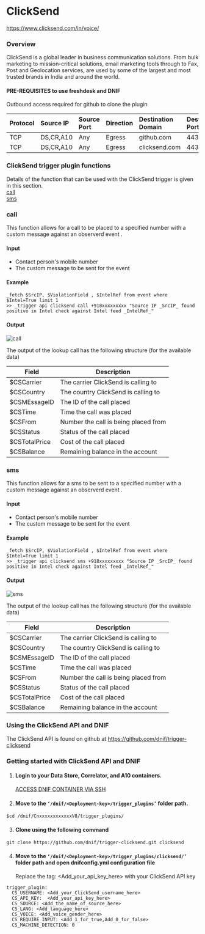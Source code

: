 # ClickSend
https://www.clicksend.com/in/voice/

### Overview
ClickSend is a global leader in business communication solutions.
From bulk marketing to mission-critical solutions, email marketing tools through to Fax, Post and Geolocation services, are used by some of the largest and most trusted brands in India and around the world.  

#### PRE-REQUISITES to use freshdesk and DNIF  
Outbound access required for github to clone the plugin

| Protocol   | Source IP  | Source Port  | Direction	 | Destination Domain | Destination Port  |  
|:------------- |:-------------|:-------------|:-------------|:-------------|:-------------|  
| TCP | DS,CR,A10 | Any | Egress	| github.com | 443 | 
| TCP | DS,CR,A10 | Any | Egress	| clicksend.com | 443 |

### ClickSend trigger plugin functions
Details of the function that can be used with the ClickSend trigger is given in this section.  
[call](#call)  
[sms](#sms)

### call 
This function allows for a call to be placed to a specified number with a custom message against an observerd event .

#### Input  
- Contact person's mobile number 
- The custom message to be sent for the event  
#### Example
```
_fetch $SrcIP, $ViolationField , $IntelRef from event where $Intel=True limit 1
>> _trigger api clicksend call +918xxxxxxxxx "Source IP _SrcIP_ found positive in Intel check against Intel feed _IntelRef_"
```
  
#### Output  
  ![call](https://user-images.githubusercontent.com/37173181/50265069-d981e780-0443-11e9-9116-0e4e36c79e1e.jpg)
    
The output of the lookup call has the following structure (for the available data)
    
|     Field     |             Description              |
|---------------|--------------------------------------|
| $CSCarrier    | The carrier ClickSend is calling to  |
| $CSCountry    | The country ClickSend is calling to  |
| $CSMEssageID  | The ID of the call placed            |
| $CSTime       | Time the call was placed             |
| $CSFrom       | Number the call is being placed from |
| $CSStatus     | Status of the call placed            |
| $CSTotalPrice | Cost of the call placed              |
| $CSBalance    | Remaining balance in the account     |    

### sms 
This function allows for a sms to be sent to a specified number with a custom message against an observerd event .

#### Input  
- Contact person's mobile number 
- The custom message to be sent for the event  
#### Example
```
_fetch $SrcIP, $ViolationField , $IntelRef from event where $Intel=True limit 1
>> _trigger api clicksend sms +918xxxxxxxxx "Source IP _SrcIP_ found positive in Intel check against Intel feed _IntelRef_"
```  
#### Output  
  ![sms](https://user-images.githubusercontent.com/37173181/50265121-2960ae80-0444-11e9-8069-6bfc5f8dca27.jpg)
    
The output of the lookup call has the following structure (for the available data)
    
|     Field     |             Description              |
|---------------|--------------------------------------|
| $CSCarrier    | The carrier ClickSend is calling to  |
| $CSCountry    | The country ClickSend is calling to  |
| $CSMEssageID  | The ID of the call placed            |
| $CSTime       | Time the call was placed             |
| $CSFrom       | Number the call is being placed from |
| $CSStatus     | Status of the call placed            |
| $CSTotalPrice | Cost of the call placed              |
| $CSBalance    | Remaining balance in the account     |    


### Using the ClickSend API and DNIF  
The ClickSend API is found on github at 
https://github.com/dnif/trigger-clicksend
### Getting started with ClickSend API and DNIF

1. ####    Login to your Data Store, Correlator, and A10 containers.  
   [ACCESS DNIF CONTAINER VIA SSH](https://dnif.it/docs/guides/tutorials/access-dnif-container-via-ssh.html)
2. ####    Move to the `‘/dnif/<Deployment-key>/trigger_plugins’` folder path.
```
$cd /dnif/CnxxxxxxxxxxxxV8/trigger_plugins/
```
3. ####   Clone using the following command  
```  
git clone https://github.com/dnif/trigger-clicksend.git clicksend
```
4. ####   Move to the `‘/dnif/<Deployment-key>/trigger_plugins/clicksend/’` folder path and open dnifconfig.yml configuration file     
    
   Replace the tag: <Add_your_api_key_here> with your ClickSend API key
```
trigger_plugin:
  CS_USERNAME: <Add_your_ClickSend_username_here>
  CS_API_KEY:  <Add_your_api_key_here>
  CS_SOURCE: <Add_the_name_of_source_here>
  CS_LANG: <Add_language_here>
  CS_VOICE: <Add_voice_gender_here>
  CS_REQUIRE_INPUT: <Add_1_for_true,Add_0_for_false>
  CS_MACHINE_DETECTION: 0 
```
